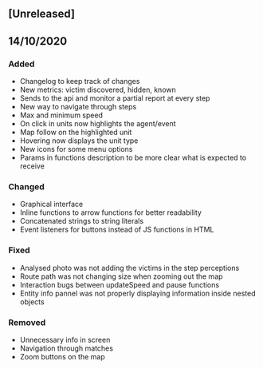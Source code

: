 ## [Unreleased]

## 14/10/2020
### Added
- Changelog to keep track of changes
- New metrics: victim discovered, hidden, known
- Sends to the api and monitor a partial report at every step
- New way to navigate through steps
- Max and minimum speed
- On click in units now highlights the agent/event
- Map follow on the highlighted unit
- Hovering now displays the unit type
- New icons for some menu options
- Params in functions description to be more clear what is expected to receive
### Changed
- Graphical interface
- Inline functions to arrow functions for better readability
- Concatenated strings to string literals
- Event listeners for buttons instead of JS functions in HTML
### Fixed
- Analysed photo was not adding the victims in the step perceptions
- Route path was not changing size when zooming out the map
- Interaction bugs between updateSpeed and pause functions
- Entity info pannel was not properly displaying information inside nested objects
### Removed
- Unnecessary info in screen
- Navigation through matches
- Zoom buttons on the map